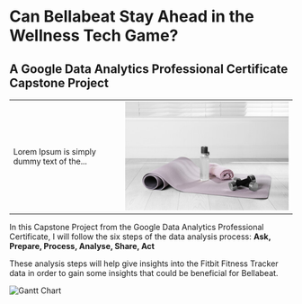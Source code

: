 # Can Bellabeat Stay Ahead in the Wellness Tech Game?

## A Google Data Analytics Professional Certificate Capstone Project

|                                             |                                       |
|---------------------------------------------|---------------------------------------|
| Lorem Ipsum is simply dummy text of the... | <img src="bella.jpeg" alt="Bellabeat" width="500"> |






In this Capstone Project from the Google Data Analytics Professional Certificate, I will follow the six steps of the data analysis process:
**Ask, Prepare, Process, Analyse, Share, Act**

These analysis steps will help give insights into the Fitbit Fitness Tracker data in order to gain some insights that could be beneficial for Bellabeat.

![Gantt Chart](Fitbit_Analysis_and_Data_Project_Managemet.png)
